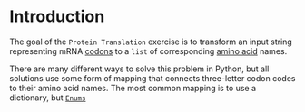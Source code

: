 # Introduction

The goal of the `Protein Translation` exercise is to transform an input string representing mRNA [codons][codons] to a `list` of corresponding [amino acid][amino acids] names.

There are many different ways to solve this problem in Python, but all solutions use some form of mapping that connects three-letter codon codes to their amino acid names.
The most common mapping is to use a dictionary, but [`Enums`][enums]









[codons]: https://en.wikipedia.org/wiki/DNA_and_RNA_codon_tables
[amino acids]: https://en.wikipedia.org/wiki/Amino_acid#:~:text=Amino%20acids%20are%20the%20precursors,to%20two%20neighboring%20amino%20acids.
[enums]: https://docs.python.org/3/howto/enum.html#
